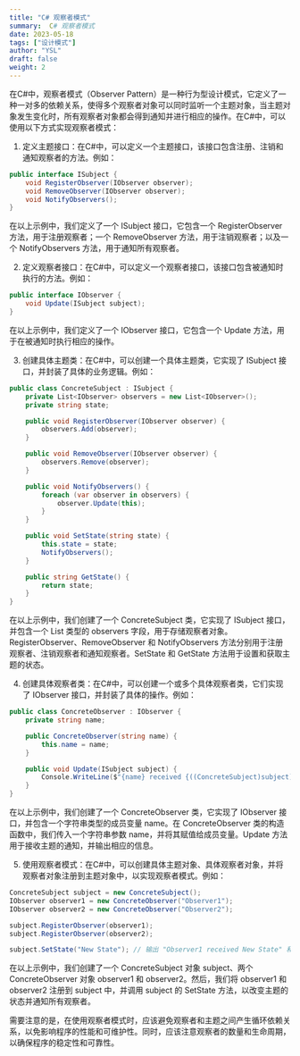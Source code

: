 ```yaml
---
title: "C# 观察者模式"
summary:  C# 观察者模式
date: 2023-05-18
tags: ["设计模式"]
author: "YSL"
draft: false
weight: 2
---
```


在C#中，观察者模式（Observer Pattern）是一种行为型设计模式，它定义了一种一对多的依赖关系，使得多个观察者对象可以同时监听一个主题对象，当主题对象发生变化时，所有观察者对象都会得到通知并进行相应的操作。在C#中，可以使用以下方式实现观察者模式：

1. 定义主题接口：在C#中，可以定义一个主题接口，该接口包含注册、注销和通知观察者的方法。例如：

```csharp
public interface ISubject {
    void RegisterObserver(IObserver observer);
    void RemoveObserver(IObserver observer);
    void NotifyObservers();
}
```

在以上示例中，我们定义了一个 ISubject 接口，它包含一个 RegisterObserver 方法，用于注册观察者；一个 RemoveObserver 方法，用于注销观察者；以及一个 NotifyObservers 方法，用于通知所有观察者。

2. 定义观察者接口：在C#中，可以定义一个观察者接口，该接口包含被通知时执行的方法。例如：

```csharp
public interface IObserver {
    void Update(ISubject subject);
}
```

在以上示例中，我们定义了一个 IObserver 接口，它包含一个 Update 方法，用于在被通知时执行相应的操作。

3. 创建具体主题类：在C#中，可以创建一个具体主题类，它实现了 ISubject 接口，并封装了具体的业务逻辑。例如：

```csharp
public class ConcreteSubject : ISubject {
    private List<IObserver> observers = new List<IObserver>();
    private string state;

    public void RegisterObserver(IObserver observer) {
        observers.Add(observer);
    }

    public void RemoveObserver(IObserver observer) {
        observers.Remove(observer);
    }

    public void NotifyObservers() {
        foreach (var observer in observers) {
            observer.Update(this);
        }
    }

    public void SetState(string state) {
        this.state = state;
        NotifyObservers();
    }

    public string GetState() {
        return state;
    }
}
```

在以上示例中，我们创建了一个 ConcreteSubject 类，它实现了 ISubject 接口，并包含一个 List<IObserver> 类型的 observers 字段，用于存储观察者对象。RegisterObserver、RemoveObserver 和 NotifyObservers 方法分别用于注册观察者、注销观察者和通知观察者。SetState 和 GetState 方法用于设置和获取主题的状态。

4. 创建具体观察者类：在C#中，可以创建一个或多个具体观察者类，它们实现了 IObserver 接口，并封装了具体的操作。例如：

```csharp
public class ConcreteObserver : IObserver {
    private string name;

    public ConcreteObserver(string name) {
        this.name = name;
    }

    public void Update(ISubject subject) {
        Console.WriteLine($"{name} received {((ConcreteSubject)subject).GetState()}");
    }
}
```

在以上示例中，我们创建了一个 ConcreteObserver 类，它实现了 IObserver 接口，并包含一个字符串类型的成员变量 name。在 ConcreteObserver 类的构造函数中，我们传入一个字符串参数 name，并将其赋值给成员变量。Update 方法用于接收主题的通知，并输出相应的信息。

5. 使用观察者模式：在C#中，可以创建具体主题对象、具体观察者对象，并将观察者对象注册到主题对象中，以实现观察者模式。例如：

```csharp
ConcreteSubject subject = new ConcreteSubject();
IObserver observer1 = new ConcreteObserver("Observer1");
IObserver observer2 = new ConcreteObserver("Observer2");

subject.RegisterObserver(observer1);
subject.RegisterObserver(observer2);

subject.SetState("New State"); // 输出 "Observer1 received New State" 和 "Observer2 received New State"
```

在以上示例中，我们创建了一个 ConcreteSubject 对象 subject、两个 ConcreteObserver 对象 observer1 和 observer2。然后，我们将 observer1 和 observer2 注册到 subject 中，并调用 subject 的 SetState 方法，以改变主题的状态并通知所有观察者。

需要注意的是，在使用观察者模式时，应该避免观察者和主题之间产生循环依赖关系，以免影响程序的性能和可维护性。同时，应该注意观察者的数量和生命周期，以确保程序的稳定性和可靠性。